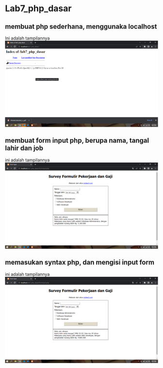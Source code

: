 # Lab7_php_dasar

## membuat php sederhana, menggunaka localhost
Ini adalah tampilannya
![Gambar 1](ss1.png)

## membuat form input php, berupa nama, tangal lahir dan job 
ini adalah tampilannya
![gambar2](ss2.png)

## memasukan syntax php, dan mengisi input form
ini adalah tampilannya
![gambar3](ss3.png)